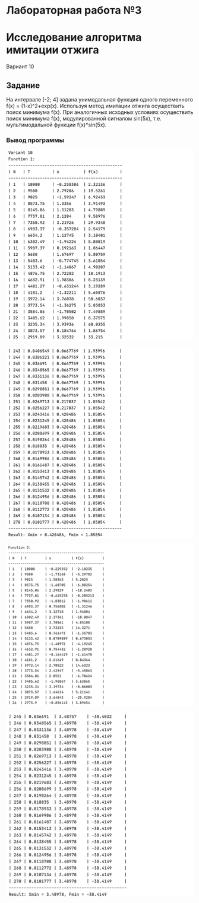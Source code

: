 # Лабораторная работа №3

# Исследование алгоритма имитации отжига

Вариант 10

## Задание

На интервале [-2; 4] задана унимодальная функция одного переменного f(x) = (1-x)^2+exp(x). Используя метод имитации отжига осуществить поиск минимума f(x).
При аналогичных исходных условиях осуществить поиск минимума f(x), модулированной сигналом sin(5x), т.е. мультимодальной функции f(x)*sin(5x).

### Вывод программы 

![](https://github.com/AnnaMinkova/Tsisa_lab_03/blob/main/лр3-1.jpg?raw=true)

![](https://github.com/AnnaMinkova/Tsisa_lab_03/blob/main/лр3-2.jpg?raw=true)

![](https://github.com/AnnaMinkova/Tsisa_lab_03/blob/main/лр3-3.jpg?raw=true)

![](https://github.com/AnnaMinkova/Tsisa_lab_03/blob/main/лр3-4.jpg?raw=true)
